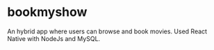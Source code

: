 # bookmyshow
An hybrid app where users can browse and book movies.
Used React Native with NodeJs and MySQL.
